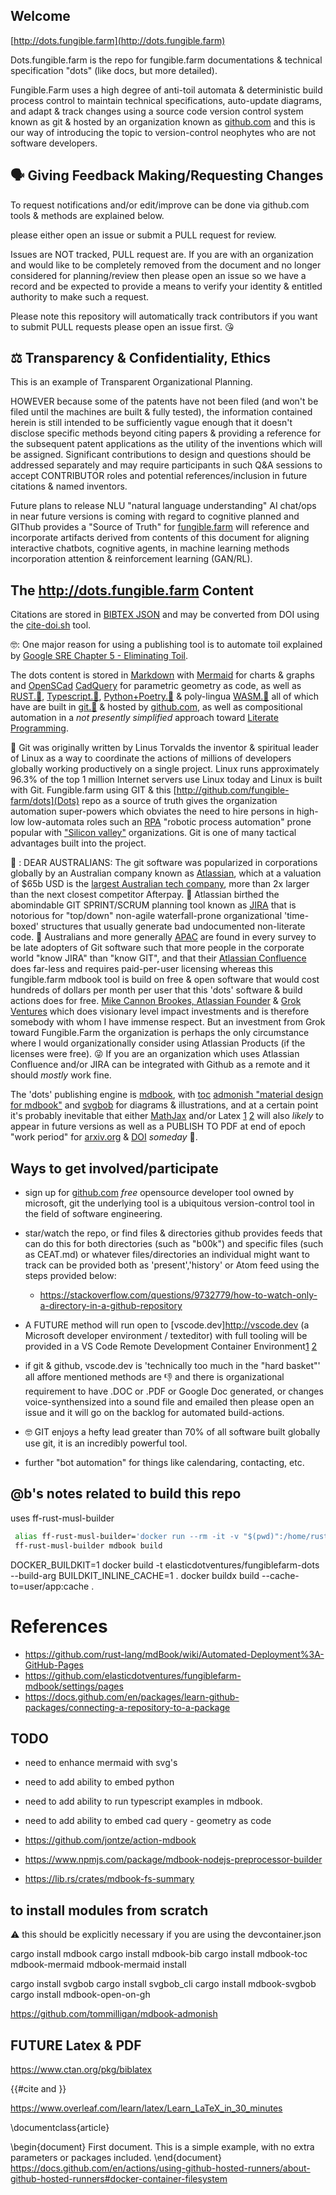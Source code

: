 
## Welcome

[http://dots.fungible.farm](http://dots.fungible.farm)


Dots.fungible.farm is the repo for fungible.farm documentations & technical specification "dots" (like docs, but more detailed). 

Fungible.Farm uses a high degree of anti-toil automata & deterministic build process control to maintain technical specifications,
auto-update diagrams, and adapt & track changes using a source code version control system known as git & hosted by an organization known as [github.com](http://github.com) and this is our way of introducing the topic to version-control neophytes who are not software developers.

## 🗣️ Giving Feedback Making/Requesting Changes

To request notifications and/or edit/improve can be done via github.com tools & methods are explained below.

 please either open an issue or submit a PULL request for review. 
 
 Issues are NOT tracked, PULL request are.  If you are with an organization and would like to be completely removed from the document and no longer considered for planning/review then please open an issue so we have a record and be expected to provide a means to verify your identity & entitled authority to make such a request. 

 Please note this repository will automatically track contributors if you want to submit PULL requests please open an issue first. 😘

## ⚖️ Transparency &amp; Confidentiality, Ethics

This is an example of Transparent Organizational Planning.

HOWEVER because some of the patents have not been filed (and won't be filed until the machines are built & fully tested), the information contained herein is still intended to be sufficiently vague enough that it doesn't disclose specific methods beyond citing papers & providing a reference for the subsequent patent applications as the utility of the inventions which will be assigned.  Significant contributions to design and questions should be addressed separately and may require participants in such Q&A sessions to accept CONTRIBUTOR roles and potential references/inclusion in future citations &amp; named inventors.

Future plans to release NLU "natural language understanding" AI chat/ops in near future versions is coming with regard to cognitive planned and GIThub provides a "Source of Truth" for [fungible.farm](http://fungible.farm) will reference and incorporate artifacts derived from contents of this document for aligning interactive chatbots, cognitive agents, in machine learning methods incorporation attention & reinforcement learning (GAN/RL). 

##  The http://dots.fungible.farm Content

Citations are stored in [BIBTEX JSON](/b00k/bibliography.bib) and may be converted from DOI using the [cite-doi.sh](./cite-doi.sh) tool.

🤓: One major reason for using a publishing tool is to automate toil explained by [Google SRE Chapter 5 - Eliminating Toil](https://sre.google/sre-book/eliminating-toil/).


The dots content is stored in [Markdown](https://docs.github.com/en/get-started/writing-on-github/getting-started-with-writing-and-formatting-on-github/basic-writing-and-formatting-syntax) with 
[Mermaid](https://mermaid-js.github.io/mermaid/#/) for charts & graphs
and 
[OpenSCad](https://openscad.org/) [CadQuery](https://cadquery.readthedocs.io/en/latest/) for parametric geometry as code, as well as [RUST.🦀](https://github.com/rust-lang/rust), [Typescript.🦄](https://www.typescriptlang.org/), [Python+Poetry.🐍](https://python-poetry.org/) &amp; poly-lingua [WASM.🔮](https://webassembly.org/)   all of which have are built in [git.🐙](https://www.atlassian.com/git/tutorials/what-is-git) & hosted by [github.com](http://github.com), as well as compositional automation in a _not presently simplified_ approach toward
[Literate Programming](https://en.wikipedia.org/wiki/Literate_programming). 

🐧  Git was originally written by Linus Torvalds the inventor & spiritual leader of Linux as a way to coordinate the actions of millions of developers globally working productively on a single project.   Linux runs approximately 96.3% of the top 1 million Internet servers use Linux today and Linux is built with Git.  Fungible.farm using GIT & this [http://github.com/fungible-farm/dots](Dots) repo as a source of truth gives the organization automation super-powers which obviates the need to hire persons in high-low low-automata roles such an [RPA](https://www.cio.com/article/227908/what-is-rpa-robotic-process-automation-explained.html) "robotic process automation" prone popular with ["Silicon valley"](https://www.imdb.com/title/tt2575988/) organizations.  Git is one of many tactical advantages built into the project. 

🦘 : DEAR AUSTRALIANS: The git software was popularized in corporations globally by an Australian company known as [Atlassian](https://www.atlassian.com/git/tutorials/what-is-git), which at a valuation of $65b USD is the [largest Australian tech company](https://www.spaceship.com.au/learn/what-are-australias-biggest-tech-companies/), more than 2x larger than the next closest competitor Afterpay. 🐨  Atlassian birthed the abomindable GIT SPRINT/SCRUM planning tool known as [JIRA](https://www.atlassian.com/software/jira) that is notorious for "top/down" non-agile waterfall-prone organizational 'time-boxed' structures that usually generate bad undocumented non-literate code. 🤮 Australians and more generally [APAC](https://www.devopsinstitute.com/global-perspective-of-devops-particularly-in-the-apac-j-region-with-dheeraj-nayal-e11/) are found in every survey to be late adopters of Git software such that more people in the corporate world "know JIRA" than "know GIT", and that their [Atlassian Confluence](https://www.atlassian.com/software/confluence) does far-less and requires paid-per-user licensing whereas this fungible.farm mdbook tool is build on free & open software that would cost hundreds of dollars per month per user that this 'dots' software & build actions does for free.  [Mike Cannon Brookes, Atlassian Founder](https://en.wikipedia.org/wiki/Mike_Cannon-Brookes) &amp; [Grok Ventures](https://fundcomb.com/funds/grok-ventures) which does visionary level impact investments and is therefore somebody with whom I have immense respect.  But an investment from Grok toward Fungible.Farm the organization is perhaps the only circumstance where I would organizationally consider using Atlassian Products (if the licenses were free). 😜   If you are an organization which uses Atlassian Confluence and/or JIRA can be integrated with Github as a remote and it should *mostly* work fine. 

The 'dots' publishing engine is [mdbook](https://rust-lang.github.io/mdBook/), with [toc](https://github.com/badboy/mdbook-toc) [admonish "material design for mdbook"](https://tommilligan.github.io/mdbook-admonish/) and [svgbob](https://ivanceras.github.io/svgbob-editor/) for diagrams & illustrations, and at a certain point it's probably inevitable that either [MathJax](https://rust-lang.github.io/mdBook/format/mathjax.html) and/or Latex [1](https://latex-cookbook.net/) [2](https://www-cs-faculty.stanford.edu/~knuth/lp.html) will also *likely* to appear in future versions as well as a PUBLISH TO PDF at end of epoch "work period" for [arxiv.org](https://arxiv.org/) & [DOI](https://www.doi.org/registration_agencies.html) *someday* 🤞. 



## Ways to get involved/participate

* sign up for [github.com](https://github.com/) _free_ opensource developer tool owned by microsoft, git the underlying tool is a ubiquitous version-control tool in the field of software engineering. 

* star/watch the repo, or find files & directories github provides feeds that can do this for both directories (such as "b00k") and specific files (such as CEAT.md) or whatever files/directories an individual might want to track can be provided both as 'present','history' or Atom feed using the steps provided below:
    * https://stackoverflow.com/questions/9732779/how-to-watch-only-a-directory-in-a-github-repository
 
* A FUTURE method will run open to [vscode.dev]http://vscode.dev (a Microsoft developer environment / texteditor) with full tooling will be provided in a VS Code Remote Development Container Environment[1](https://code.visualstudio.com/docs/remote/remote-overview)
[2](https://github.com/fungible-farm/vscode-dev-containers)

* if git & github, vscode.dev is 'technically too much in the "hard basket"' all affore mentioned methods are 👎 and there is organizational requirement to have .DOC or .PDF or Google Doc generated, or changes voice-synthensized into a sound file and emailed then please open an issue and it will go on the backlog for automated build-actions. 

* 🤓 GIT enjoys a hefty lead greater than 70% of all software built globally use git, it is an incredibly powerful tool.

* further "bot automation" for things like calendaring, contacting, etc. 

## @b's notes related to build this repo


uses ff-rust-musl-builder

```bash
 alias ff-rust-musl-builder='docker run --rm -it -v "$(pwd)":/home/rust/src elasticdotventures/ff-rust-musl-builder'
 ff-rust-musl-builder mdbook build
```

DOCKER_BUILDKIT=1 docker build -t elasticdotventures/fungiblefarm-dots --build-arg BUILDKIT_INLINE_CACHE=1 .
 docker buildx build --cache-to=user/app:cache .


# References 
 * https://github.com/rust-lang/mdBook/wiki/Automated-Deployment%3A-GitHub-Pages
 * https://github.com/elasticdotventures/fungiblefarm-mdbook/settings/pages
 * https://docs.github.com/en/packages/learn-github-packages/connecting-a-repository-to-a-package



## TODO
* need to enhance mermaid with svg's
* need to add ability to embed python
* need to add ability to run typescript examples in mdbook. 
* need to add ability to embed cad query - geometry as code

* https://github.com/jontze/action-mdbook
* https://www.npmjs.com/package/mdbook-nodejs-preprocessor-builder
* https://lib.rs/crates/mdbook-fs-summary

## to install modules from scratch
⚠️ this should be explicitly necessary if you are using the devcontainer.json

cargo install mdbook
cargo install mdbook-bib
cargo install mdbook-toc mdbook-mermaid
mdbook-mermaid install

cargo install svgbob
cargo install svgbob_cli
cargo install mdbook-svgbob
cargo install mdbook-open-on-gh

https://github.com/tommilligan/mdbook-admonish


## FUTURE Latex & PDF

https://www.ctan.org/pkg/biblatex

{{#cite and }}

https://www.overleaf.com/learn/latex/Learn_LaTeX_in_30_minutes

\documentclass{article}

\begin{document}
First document. This is a simple example, with no 
extra parameters or packages included.
\end{document}
https://docs.github.com/en/actions/using-github-hosted-runners/about-github-hosted-runners#docker-container-filesystem

